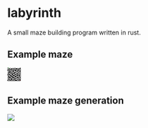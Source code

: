 # labyrinth
A small maze building program written in rust.

## Example maze
![](https://github.com/tritoke/labyrinth/blob/main/maze.png)

## Example maze generation
![](https://imgur.com/a/ZN0EmWo)
